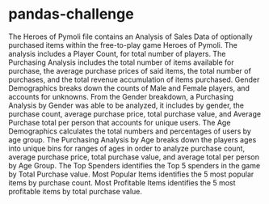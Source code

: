 # pandas-challenge

The Heroes of Pymoli file contains an Analysis of Sales Data of optionally purchased items within the free-to-play game Heroes of Pymoli. 
The analysis includes a Player Count, for total number of players. </b>
The Purchasing Analysis includes the total number of items available for purchase, the average purchase prices of said items, the total number of purchases, and the total revenue accumulation of items purchased. </b>
Gender Demographics breaks down the counts of Male and Female players, and accounts for unknowns.</b>
From the Gender breakdown, a Purchasing Analysis by Gender was able to be analyzed, it includes by gender, the purchase count, average purchase price, total purchase value, and Average Purchase total per person that accounts for unique users.</b>
The Age Demographics calculates the total numbers and percentages of users by age group. </b>
The Purchasing Analysis by Age breaks down the players ages into unique bins for ranges of ages in order to analyze purchase count, average purchase price, total purchase value, and average total per person by Age Group. </b>
The Top Spenders identifies the Top 5 spenders in the game by Total Purchase value. </b>
Most Popular Items identifies the 5 most popular items by purchase count.</b>
Most Profitable Items identifies the 5 most profitable items by total purchase value.</b>
